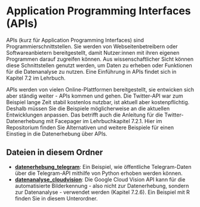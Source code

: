 # Application Programming Interfaces (APIs)
APIs (kurz für Application Programming Interfaces) sind Programmierschnittstellen. Sie werden von Webseitenbetreibern oder Softwareanbietern bereitgestellt, damit Nutzer:innen mit ihren eigenen Programmen darauf zugreifen können. Aus wissenschaftlicher Sicht können diese Schnittstellen genutzt werden, um Daten zu erheben oder Funktionen für die Datenanalyse zu nutzen. Eine Einführung in APIs findet sich in Kapitel 7.2 im Lehrbuch.

APIs werden von vielen Online-Plattformen bereitgestellt, sie entwicken sich aber ständig weiter - APIs kommen und gehen. Die Twitter-API war zum Beispiel lange Zeit stabil kostenlos nutzbar, ist aktuell aber kostenpflichtig. Deshalb müssen Sie die Beispiele möglicherweise an die aktuellen Entwicklungen anpassen. Das betrifft auch die Anleitung für die Twitter-Datenerhebung mit Facepager im Lehrbuchkapitel 7.2.1. Hier im Repositorium finden Sie Alternativen und weitere Beispiele für einen Einstieg in die Datenerhebung über APIs.

## Dateien in diesem Ordner
- **[datenerhebung_telegram](datenerhebung_telegram)**: Ein Beispiel, wie öffentliche Telegram-Daten über die Telegram-API mithilfe von Python erhoben werden können.  
- **[datenanalyse_cloudvision](datenanalyse_cloudvision)**: Die Google Cloud Vision API kann für die automatisierte Bilderkennung - also nicht zur Datenerhebung, sondern zur Datenanalyse - verwendet werden (Kapitel 7.2.6). Ein Beispiel mit R finden Sie in diesem Unterordner. 
